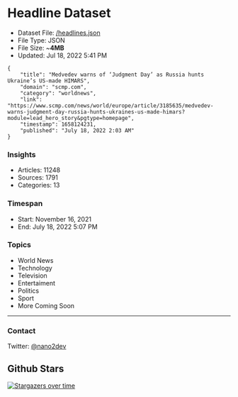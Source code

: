 # Headline Dataset

- Dataset File: [/headlines.json](https://raw.githubusercontent.com/fwd/news/master/headlines.json) 
- File Type: JSON
- File Size: ~**4MB**
- Updated: Jul 18, 2022 5:41 PM

```
{
    "title": "Medvedev warns of ‘Judgment Day’ as Russia hunts Ukraine’s US-made HIMARS",
    "domain": "scmp.com",
    "category": "worldnews",
    "link": "https://www.scmp.com/news/world/europe/article/3185635/medvedev-warns-judgment-day-russia-hunts-ukraines-us-made-himars?module=lead_hero_story&pgtype=homepage",
    "timestamp": 1658124231,
    "published": "July 18, 2022 2:03 AM"
}
```

### Insights

- Articles: 11248
- Sources: 1791
- Categories: 13

### Timespan

- Start: November 16, 2021
- End: July 18, 2022 5:07 PM

### Topics

- World News
- Technology
- Television
- Entertaiment
- Politics
- Sport
- More Coming Soon

---

### Contact 

Twitter: [@nano2dev](https://twitter.com/nano2dev)

## Github Stars

[![Stargazers over time](https://starchart.cc/fwd/news.svg)](https://starchart.cc/fwd/news)
	